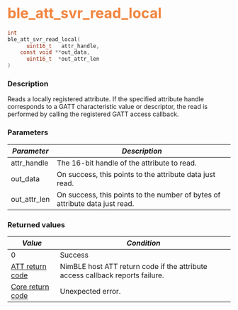 ## <font color="#F2853F" style="font-size:24pt">ble\_att\_svr\_read\_local</font>

```c
int
ble_att_svr_read_local(
      uint16_t   attr_handle,
    const void **out_data,
      uint16_t  *out_attr_len
)
```

### Description

Reads a locally registered attribute.  If the specified attribute handle corresponds to a GATT characteristic value or descriptor, the read is performed by calling the registered GATT access callback. 

### Parameters

| *Parameter* | *Description* |
|-------------|---------------|
| attr\_handle | The 16-bit handle of the attribute to read. |
| out\_data | On success, this points to the attribute data just read. |
| out\_attr\_len | On success, this points to the number of bytes of attribute data just read. |

### Returned values

| *Value* | *Condition* |
|---------|-------------|
| 0 | Success |
| [ATT return code](../../ble_hs_return_codes/#return-codes-att) | NimBLE host ATT return code if the attribute access callback reports failure. |
| [Core return code](../../ble_hs_return_codes/#return-codes-core) | Unexpected error. |

